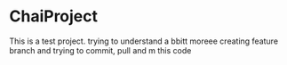 # ChaiProject
This is a test project. trying to understand a bbitt moreee
creating feature branch and trying to commit, pull and m this code
